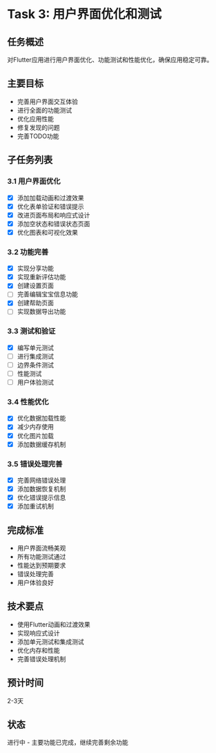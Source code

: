 # Task 3: 用户界面优化和测试

## 任务概述
对Flutter应用进行用户界面优化、功能测试和性能优化，确保应用稳定可靠。

## 主要目标
- 完善用户界面交互体验
- 进行全面的功能测试
- 优化应用性能
- 修复发现的问题
- 完善TODO功能

## 子任务列表

### 3.1 用户界面优化
- [x] 添加加载动画和过渡效果
- [x] 优化表单验证和错误提示
- [x] 改进页面布局和响应式设计
- [x] 添加空状态和错误状态页面
- [x] 优化图表和可视化效果

### 3.2 功能完善
- [x] 实现分享功能
- [x] 实现重新评估功能
- [x] 创建设置页面
- [ ] 完善编辑宝宝信息功能
- [x] 创建帮助页面
- [ ] 实现数据导出功能

### 3.3 测试和验证
- [x] 编写单元测试
- [ ] 进行集成测试
- [ ] 边界条件测试
- [ ] 性能测试
- [ ] 用户体验测试

### 3.4 性能优化
- [x] 优化数据加载性能
- [x] 减少内存使用
- [x] 优化图片加载
- [x] 添加数据缓存机制

### 3.5 错误处理完善
- [x] 完善网络错误处理
- [x] 添加数据恢复机制
- [x] 优化错误提示信息
- [x] 添加重试机制

## 完成标准
- 用户界面流畅美观
- 所有功能测试通过
- 性能达到预期要求
- 错误处理完善
- 用户体验良好

## 技术要点
- 使用Flutter动画和过渡效果
- 实现响应式设计
- 添加单元测试和集成测试
- 优化内存和性能
- 完善错误处理机制

## 预计时间
2-3天

## 状态
进行中 - 主要功能已完成，继续完善剩余功能 